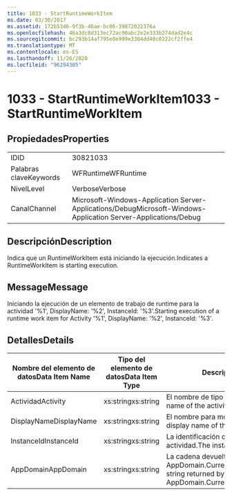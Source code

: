 ```yaml
---
title: 1033 - StartRuntimeWorkItem
ms.date: 03/30/2017
ms.assetid: 172b5346-9f3b-46ae-bc06-39872022376a
ms.openlocfilehash: 46a3dc8d313ec72ac90abc2e2e333b274dad2e4c
ms.sourcegitcommit: bc293b14af795e0e999e3304dd40c0222cf2ffe4
ms.translationtype: MT
ms.contentlocale: es-ES
ms.lasthandoff: 11/26/2020
ms.locfileid: "96294305"
---
```

# <a name="1033---startruntimeworkitem"></a><span data-ttu-id="c3b14-102">1033 - StartRuntimeWorkItem</span><span class="sxs-lookup"><span data-stu-id="c3b14-102">1033 - StartRuntimeWorkItem</span></span>

## <a name="properties"></a><span data-ttu-id="c3b14-103">Propiedades</span><span class="sxs-lookup"><span data-stu-id="c3b14-103">Properties</span></span>  
  
|||  
|-|-|  
|<span data-ttu-id="c3b14-104">ID</span><span class="sxs-lookup"><span data-stu-id="c3b14-104">ID</span></span>|<span data-ttu-id="c3b14-105">3082</span><span class="sxs-lookup"><span data-stu-id="c3b14-105">1033</span></span>|  
|<span data-ttu-id="c3b14-106">Palabras clave</span><span class="sxs-lookup"><span data-stu-id="c3b14-106">Keywords</span></span>|<span data-ttu-id="c3b14-107">WFRuntime</span><span class="sxs-lookup"><span data-stu-id="c3b14-107">WFRuntime</span></span>|  
|<span data-ttu-id="c3b14-108">Nivel</span><span class="sxs-lookup"><span data-stu-id="c3b14-108">Level</span></span>|<span data-ttu-id="c3b14-109">Verbose</span><span class="sxs-lookup"><span data-stu-id="c3b14-109">Verbose</span></span>|  
|<span data-ttu-id="c3b14-110">Canal</span><span class="sxs-lookup"><span data-stu-id="c3b14-110">Channel</span></span>|<span data-ttu-id="c3b14-111">Microsoft-Windows-Application Server-Applications/Debug</span><span class="sxs-lookup"><span data-stu-id="c3b14-111">Microsoft-Windows-Application Server-Applications/Debug</span></span>|  
  
## <a name="description"></a><span data-ttu-id="c3b14-112">Descripción</span><span class="sxs-lookup"><span data-stu-id="c3b14-112">Description</span></span>  

 <span data-ttu-id="c3b14-113">Indica que un RuntimeWorkItem está iniciando la ejecución.</span><span class="sxs-lookup"><span data-stu-id="c3b14-113">Indicates a RuntimeWorkItem is starting execution.</span></span>  
  
## <a name="message"></a><span data-ttu-id="c3b14-114">Message</span><span class="sxs-lookup"><span data-stu-id="c3b14-114">Message</span></span>  

 <span data-ttu-id="c3b14-115">Iniciando la ejecución de un elemento de trabajo de runtime para la actividad '%1', DisplayName: '%2', InstanceId: '%3'.</span><span class="sxs-lookup"><span data-stu-id="c3b14-115">Starting execution of a runtime work item for Activity '%1', DisplayName: '%2', InstanceId: '%3'.</span></span>  
  
## <a name="details"></a><span data-ttu-id="c3b14-116">Detalles</span><span class="sxs-lookup"><span data-stu-id="c3b14-116">Details</span></span>  
  
|<span data-ttu-id="c3b14-117">Nombre del elemento de datos</span><span class="sxs-lookup"><span data-stu-id="c3b14-117">Data Item Name</span></span>|<span data-ttu-id="c3b14-118">Tipo del elemento de datos</span><span class="sxs-lookup"><span data-stu-id="c3b14-118">Data Item Type</span></span>|<span data-ttu-id="c3b14-119">Descripción</span><span class="sxs-lookup"><span data-stu-id="c3b14-119">Description</span></span>|  
|--------------------|--------------------|-----------------|  
|<span data-ttu-id="c3b14-120">Actividad</span><span class="sxs-lookup"><span data-stu-id="c3b14-120">Activity</span></span>|<span data-ttu-id="c3b14-121">xs:string</span><span class="sxs-lookup"><span data-stu-id="c3b14-121">xs:string</span></span>|<span data-ttu-id="c3b14-122">El nombre de tipo de la actividad.</span><span class="sxs-lookup"><span data-stu-id="c3b14-122">The type name of the activity.</span></span>|  
|<span data-ttu-id="c3b14-123">DisplayName</span><span class="sxs-lookup"><span data-stu-id="c3b14-123">DisplayName</span></span>|<span data-ttu-id="c3b14-124">xs:string</span><span class="sxs-lookup"><span data-stu-id="c3b14-124">xs:string</span></span>|<span data-ttu-id="c3b14-125">El nombre para mostrar de la actividad.</span><span class="sxs-lookup"><span data-stu-id="c3b14-125">The display name of the activity.</span></span>|  
|<span data-ttu-id="c3b14-126">InstanceId</span><span class="sxs-lookup"><span data-stu-id="c3b14-126">InstanceId</span></span>|<span data-ttu-id="c3b14-127">xs:string</span><span class="sxs-lookup"><span data-stu-id="c3b14-127">xs:string</span></span>|<span data-ttu-id="c3b14-128">La identificación de instancia de la actividad.</span><span class="sxs-lookup"><span data-stu-id="c3b14-128">The instance id of the activity.</span></span>|  
|<span data-ttu-id="c3b14-129">AppDomain</span><span class="sxs-lookup"><span data-stu-id="c3b14-129">AppDomain</span></span>|<span data-ttu-id="c3b14-130">xs:string</span><span class="sxs-lookup"><span data-stu-id="c3b14-130">xs:string</span></span>|<span data-ttu-id="c3b14-131">La cadena devuelta por AppDomain.CurrentDomain.FriendlyName.</span><span class="sxs-lookup"><span data-stu-id="c3b14-131">The string returned by AppDomain.CurrentDomain.FriendlyName.</span></span>|
